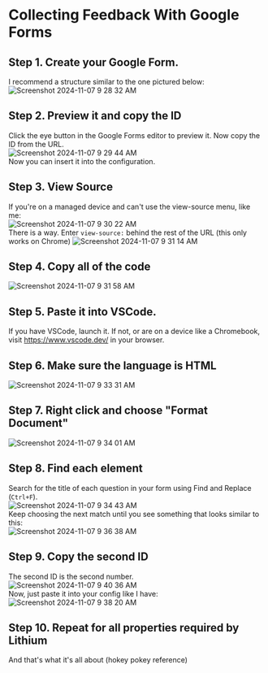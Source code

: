 # Collecting Feedback With Google Forms
## Step 1. Create your Google Form.
I recommend a structure similar to the one pictured below:<br/>
![Screenshot 2024-11-07 9 28 32 AM](https://github.com/user-attachments/assets/b26e4f03-a927-41c8-ac70-894027e56b33)

## Step 2. Preview it and copy the ID
Click the eye button in the Google Forms editor to preview it. Now copy the ID from the URL.<br/>
![Screenshot 2024-11-07 9 29 44 AM](https://github.com/user-attachments/assets/a55bbfb5-e1a7-4aa7-850c-8ac5376649dc)
<br/>
Now you can insert it into the configuration.

## Step 3. View Source
If you're on a managed device and can't use the view-source menu, like me:<br/>
![Screenshot 2024-11-07 9 30 22 AM](https://github.com/user-attachments/assets/14c1a7aa-bed4-4f3b-9655-9e5706a1d223)
<br/>
There is a way. Enter `view-source:` behind the rest of the URL (this only works on Chrome)
![Screenshot 2024-11-07 9 31 14 AM](https://github.com/user-attachments/assets/eaef67bc-de72-4633-9ef0-fd47235125b8)


## Step 4. Copy all of the code
![Screenshot 2024-11-07 9 31 58 AM](https://github.com/user-attachments/assets/69886660-ce1f-4988-85a5-962262b2080d)

## Step 5. Paste it into VSCode.
If you have VSCode, launch it. If not, or are on a device like a Chromebook, visit https://www.vscode.dev/ in your browser.

## Step 6. Make sure the language is HTML
![Screenshot 2024-11-07 9 33 31 AM](https://github.com/user-attachments/assets/56c84428-52d6-4c8c-a97a-4c4a8b3c70b3)

## Step 7. Right click and choose "Format Document"
![Screenshot 2024-11-07 9 34 01 AM](https://github.com/user-attachments/assets/edc61cbb-8c67-4c4f-bfee-f6c893f55bc2)

## Step 8. Find each element
Search for the title of each question in your form using Find and Replace (`Ctrl+F`).<br/>
![Screenshot 2024-11-07 9 34 43 AM](https://github.com/user-attachments/assets/269ab717-2f6d-49df-a6ac-10ad410466b6)
<br/>
Keep choosing the next match until you see something that looks similar to this:<br/>
![Screenshot 2024-11-07 9 36 38 AM](https://github.com/user-attachments/assets/2e32dfe2-e6d4-4ec0-9557-77bf7b219145)

## Step 9. Copy the second ID
The second ID is the second number.<br/>
![Screenshot 2024-11-07 9 40 36 AM](https://github.com/user-attachments/assets/d9e5c345-d14b-4c8f-b7bf-5384cf4a6d16)
<br/>
Now, just paste it into your config like I have:<br/>
![Screenshot 2024-11-07 9 38 20 AM](https://github.com/user-attachments/assets/01b13a05-2deb-40ad-9168-597b49fcea5f)

## Step 10. Repeat for all properties required by Lithium
And that's what it's all about (hokey pokey reference)
